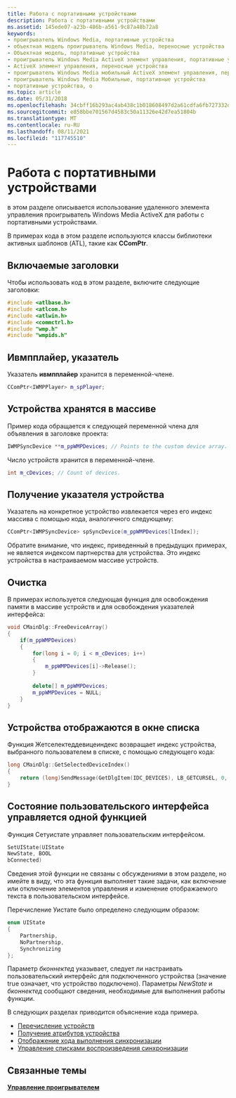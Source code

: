 ```yaml
---
title: Работа с портативными устройствами
description: Работа с портативными устройствами
ms.assetid: 145ede07-a23b-486b-a561-9c87a48b72a8
keywords:
- проигрыватель Windows Media, портативные устройства
- объектная модель проигрыватель Windows Media, переносные устройства
- Объектная модель, портативные устройства
- проигрыватель Windows Media ActiveX элемент управления, портативные устройства
- ActiveX элемент управления, переносные устройства
- проигрыватель Windows Media мобильный ActiveX элемент управления, переносные устройства
- проигрыватель Windows Media Мобильные, портативные устройства
- портативные устройства, о
ms.topic: article
ms.date: 05/31/2018
ms.openlocfilehash: 34cbff16b293ac4ab438c1b018608497d2a61cdfa6fb727332d5b50a27de313c
ms.sourcegitcommit: e858bbe701567d4583c50a11326e42d7ea51804b
ms.translationtype: MT
ms.contentlocale: ru-RU
ms.lasthandoff: 08/11/2021
ms.locfileid: "117745510"
---
```

# <a name="working-with-portable-devices"></a>Работа с портативными устройствами

в этом разделе описывается использование удаленного элемента управления проигрыватель Windows Media ActiveX для работы с портативными устройствами.

В примерах кода в этом разделе используются классы библиотеки активных шаблонов (ATL), такие как **CComPtr**.

## <a name="included-headers"></a>Включаемые заголовки

Чтобы использовать код в этом разделе, включите следующие заголовки:


```C++
#include <atlbase.h>
#include <atlcom.h>
#include <atlwin.h>
#include <commctrl.h>
#include "wmp.h"
#include "wmpids.h"
```



## <a name="iwmpplayer-pointer"></a>Ивмпплайер, указатель

Указатель **ивмпплайер** хранится в переменной-члене.


```C++
CComPtr<IWMPPlayer> m_spPlayer;
```



## <a name="devices-are-stored-in-an-array"></a>Устройства хранятся в массиве

Пример кода обращается к следующей переменной члена для объявления в заголовке проекта:


```C++
IWMPSyncDevice **m_ppWMPDevices; // Points to the custom device array.
```



Число устройств хранится в переменной-члене.


```C++
int m_cDevices; // Count of devices.
```



## <a name="retrieving-a-device-pointer"></a>Получение указателя устройства

Указатель на конкретное устройство извлекается через его индекс массива с помощью кода, аналогичного следующему:


```C++
CComPtr<IWMPSyncDevice> spSyncDevice(m_ppWMPDevices[lIndex]);
```



Обратите внимание, что индекс, приведенный в предыдущих примерах, не является индексом партнерства для устройства. Это индекс устройства в настраиваемом массиве устройств.

## <a name="cleaning-up"></a>Очистка

В примерах используется следующая функция для освобождения памяти в массиве устройств и для освобождения указателей интерфейса:


```C++
void CMainDlg::FreeDeviceArray()
{
    if(m_ppWMPDevices)
    {
        for(long i = 0; i < m_cDevices; i++)
        {
            m_ppWMPDevices[i]->Release();
        }
 
        delete[] m_ppWMPDevices;
        m_ppWMPDevices = NULL;        
    }
}
```



## <a name="devices-are-displayed-in-a-list-box"></a>Устройства отображаются в окне списка

Функция Жетселектеддевицеиндекс возвращает индекс устройства, выбранного пользователем в списке, с помощью следующего кода:


```C++
long CMainDlg::GetSelectedDeviceIndex()
{
    return (long)SendMessage(GetDlgItem(IDC_DEVICES), LB_GETCURSEL, 0, 0);
}
```



## <a name="user-interface-state-is-managed-by-a-single-function"></a>Состояние пользовательского интерфейса управляется одной функцией

Функция Сетуистате управляет пользовательским интерфейсом.


```C++
SetUIState(UIState 
NewState, BOOL 
bConnected)
```



Сведения этой функции не связаны с обсуждениями в этом разделе, но имейте в виду, что эта функция выполняет такие задачи, как включение или отключение элементов управления и изменение отображаемого текста в пользовательском интерфейсе.

Перечисление Уистате было определено следующим образом:


```C++
enum UIState
{
    Partnership,
    NoPartnership,
    Synchronizing
};
```



Параметр *бконнектед* указывает, следует ли настраивать пользовательский интерфейс для подключенного устройства (значение true означает, что устройство подключено). Параметры *NewState* и *бконнектед* сообщают сведения, необходимые для выполнения работы функции.

В следующих разделах приводится объяснение кода примера.

-   [Перечисление устройств](enumerating-devices.md)
-   [Получение атрибутов устройства](retrieving-device-attributes.md)
-   [Отображение хода выполнения синхронизации](showing-synchronization-progress.md)
-   [Управление списками воспроизведения синхронизации](managing-synchronization-playlists.md)

## <a name="related-topics"></a>Связанные темы

<dl> <dt>

[**Управление проигрывателем**](player-control-guide.md)
</dt> </dl>

 

 




